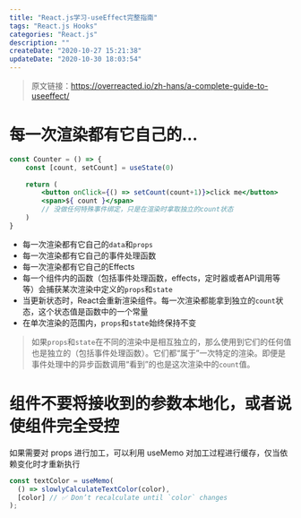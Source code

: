 ```yaml
---
title: "React.js学习-useEffect完整指南"
tags: "React.js Hooks"
categories: "React.js"
description: ""
createDate: "2020-10-27 15:21:38"
updateDate: "2020-10-30 18:03:54"
---
```



> 原文链接：https://overreacted.io/zh-hans/a-complete-guide-to-useeffect/

# 每一次渲染都有它自己的...

``` jsx
const Counter = () => {
	const [count, setCount] = useState(0)
    
    return (
    	<button onClick={() => setCount(count+1)}>click me</button>
    	<span>${ count }</span>
        // 没做任何特殊事件绑定，只是在渲染时拿取独立的count状态
    )
}
```

- 每一次渲染都有它自己的`data`和`props`
- 每一次渲染都有它自己的事件处理函数
- 每一次渲染都有它自己的Effects
- 每一个组件内的函数（包括事件处理函数，effects，定时器或者API调用等等）会捕获某次渲染中定义的`props`和`state`
- 当更新状态时，React会重新渲染组件。每一次渲染都能拿到独立的`count`状态，这个状态值是函数中的一个常量
- 在单次渲染的范围内，`props`和`state`始终保持不变

> 如果`props`和`state`在不同的渲染中是相互独立的，那么使用到它们的任何值也是独立的（包括事件处理函数）。它们都“属于”一次特定的渲染。即便是事件处理中的异步函数调用“看到”的也是这次渲染中的`count`值。

# 组件不要将接收到的参数本地化，或者说使组件完全受控

如果需要对 props 进行加工，可以利用 useMemo 对加工过程进行缓存，仅当依赖变化时才重新执行

```js
const textColor = useMemo(
  () => slowlyCalculateTextColor(color),
  [color] // ✅ Don’t recalculate until `color` changes
);
```




